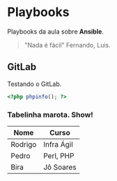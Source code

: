 # Playbooks

Playbooks da aula sobre **Ansible**.

> "Nada é fácil" Fernando, Luis.

## GitLab

Testando o GitLab.

```php
<?php phpinfo(); ?>
```

### Tabelinha marota. Show!

| Nome    | Curso      |
|---------|------------|
| Rodrigo | Infra Ágil |
| Pedro   | Perl, PHP  |
| Bira    | Jô Soares  |
